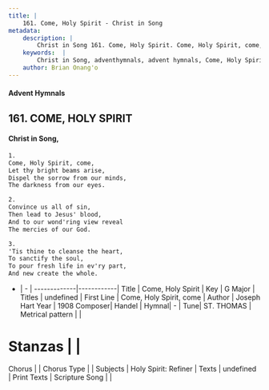 ```yaml
---
title: |
    161. Come, Holy Spirit - Christ in Song
metadata:
    description: |
        Christ in Song 161. Come, Holy Spirit. Come, Holy Spirit, come, Let thy bright beams arise, Dispel the sorrow from our minds, The darkness from our eyes.
    keywords:  |
        Christ in Song, adventhymnals, advent hymnals, Come, Holy Spirit, Come, Holy Spirit, come. 
    author: Brian Onang'o
---
```


#### Advent Hymnals
## 161. COME, HOLY SPIRIT
####  Christ in Song,

```txt
1.
Come, Holy Spirit, come,
Let thy bright beams arise,
Dispel the sorrow from our minds,
The darkness from our eyes.

2.
Convince us all of sin,
Then lead to Jesus' blood,
And to our wond'ring view reveal
The mercies of our God.

3.
'Tis thine to cleanse the heart,
To sanctify the soul,
To pour fresh life in ev'ry part,
And new create the whole.

```

- |   -  |
-------------|------------|
Title | Come, Holy Spirit |
Key | G Major |
Titles | undefined |
First Line | Come, Holy Spirit, come |
Author | Joseph Hart
Year | 1908
Composer| Handel |
Hymnal|  - |
Tune| ST. THOMAS |
Metrical pattern | |
# Stanzas |  |
Chorus |  |
Chorus Type |  |
Subjects | Holy Spirit: Refiner |
Texts | undefined |
Print Texts | 
Scripture Song |  |
    
